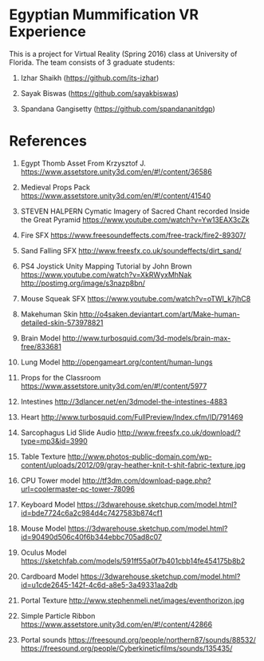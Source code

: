 # Egyptian Mummification VR Experience 

This is a project for Virtual Reality (Spring 2016) class at University of Florida.
The team consists of 3 graduate students:

1. Izhar Shaikh (https://github.com/its-izhar)

2. Sayak Biswas (https://github.com/sayakbiswas)

3. Spandana Gangisetty (https://github.com/spandananitdgp)

# References
1. Egypt Thomb Asset From Krzysztof J.
https://www.assetstore.unity3d.com/en/#!/content/36586

2. Medieval Props Pack
https://www.assetstore.unity3d.com/en/#!/content/41540

3. STEVEN HALPERN Cymatic Imagery of Sacred Chant recorded Inside the Great Pyramid
https://www.youtube.com/watch?v=Yw13EAX3cZk

4. Fire SFX
https://www.freesoundeffects.com/free-track/fire2-89307/

5. Sand Falling SFX
http://www.freesfx.co.uk/soundeffects/dirt_sand/

6. PS4 Joystick Unity Mapping Tutorial by John Brown
https://www.youtube.com/watch?v=XkRWyxMhNak
http://postimg.org/image/s3nazp8bn/

7. Mouse Squeak SFX
https://www.youtube.com/watch?v=oTWI_k7jhC8

8. Makehuman Skin 
http://o4saken.deviantart.com/art/Make-human-detailed-skin-573978821

9. Brain Model
http://www.turbosquid.com/3d-models/brain-max-free/833681

10. Lung Model
http://opengameart.org/content/human-lungs

11. Props for the Classroom
https://www.assetstore.unity3d.com/en/#!/content/5977

12. Intestines
http://3dlancer.net/en/3dmodel-the-intestines-4883

13. Heart
http://www.turbosquid.com/FullPreview/Index.cfm/ID/791469

14. Sarcophagus Lid Slide Audio
http://www.freesfx.co.uk/download/?type=mp3&id=3990

15. Table Texture
http://www.photos-public-domain.com/wp-content/uploads/2012/09/gray-heather-knit-t-shit-fabric-texture.jpg

16. CPU Tower model
http://tf3dm.com/download-page.php?url=coolermaster-pc-tower-78096

17. Keyboard Model
https://3dwarehouse.sketchup.com/model.html?id=bde7724c6a2c984d4c7427583b874cf1

18. Mouse Model
https://3dwarehouse.sketchup.com/model.html?id=90490d506c40f6b344ebbc705ad8c07

19. Oculus Model
https://sketchfab.com/models/591ff55a0f7b401cbb14fe454175b8b2

20. Cardboard Model
https://3dwarehouse.sketchup.com/model.html?id=u1cde2645-142f-4c6d-a8e5-3a49331aa2db

21. Portal Texture
http://www.stephenmeli.net/images/eventhorizon.jpg

22. Simple Particle Ribbon
https://www.assetstore.unity3d.com/en/#!/content/42866

23. Portal sounds
https://freesound.org/people/northern87/sounds/88532/
https://freesound.org/people/Cyberkineticfilms/sounds/135435/